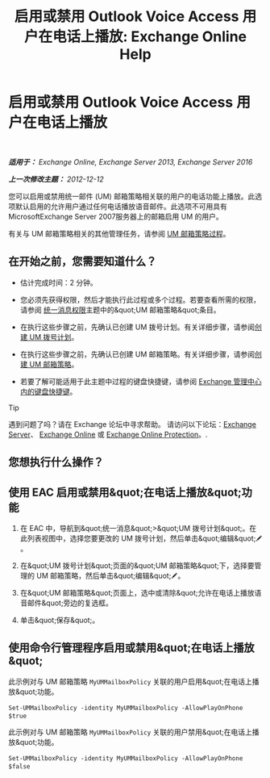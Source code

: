 ﻿---
title: '启用或禁用 Outlook Voice Access 用户在电话上播放: Exchange Online Help'
TOCTitle: 启用或禁用 Outlook Voice Access 用户在电话上播放
ms:assetid: d3281a97-6fc6-42a3-855f-1af1184a644a
ms:mtpsurl: https://technet.microsoft.com/zh-cn/library/Dd351161(v=EXCHG.150)
ms:contentKeyID: 52061470
ms.date: 05/23/2018
mtps_version: v=EXCHG.150
ms.translationtype: MT
---

# 启用或禁用 Outlook Voice Access 用户在电话上播放

 

_**适用于：** Exchange Online, Exchange Server 2013, Exchange Server 2016_

_**上一次修改主题：** 2012-12-12_

您可以启用或禁用统一邮件 (UM) 邮箱策略相关联的用户的电话功能上播放。此选项默认启用的允许用户通过任何电话播放语音邮件。此选项不可用具有MicrosoftExchange Server 2007服务器上的邮箱启用 UM 的用户。

有关与 UM 邮箱策略相关的其他管理任务，请参阅 [UM 邮箱策略过程](um-mailbox-policy-procedures-exchange-2013-help.md)。

## 在开始之前，您需要知道什么？

  - 估计完成时间：2 分钟。

  - 您必须先获得权限，然后才能执行此过程或多个过程。若要查看所需的权限，请参阅 [统一消息权限](unified-messaging-permissions-exchange-2013-help.md)主题中的\&quot;UM 邮箱策略\&quot;条目。

  - 在执行这些步骤之前，先确认已创建 UM 拨号计划。有关详细步骤，请参阅[创建 UM 拨号计划](create-a-um-dial-plan-exchange-2013-help.md)。

  - 在执行这些步骤之前，先确认已创建 UM 邮箱策略。有关详细步骤，请参阅[创建 UM 邮箱策略](create-a-um-mailbox-policy-exchange-2013-help.md)。

  - 若要了解可能适用于此主题中过程的键盘快捷键，请参阅 [Exchange 管理中心内的键盘快捷键](keyboard-shortcuts-in-the-exchange-admin-center-exchange-online-protection-help.md)。

> [!TIP]  
> 遇到问题了吗？请在 Exchange 论坛中寻求帮助。 请访问以下论坛：<a href="https://go.microsoft.com/fwlink/p/?linkid=60612">Exchange Server</a>、 <a href="https://go.microsoft.com/fwlink/p/?linkid=267542">Exchange Online</a> 或 <a href="https://go.microsoft.com/fwlink/p/?linkid=285351">Exchange Online Protection</a>。.


## 您想执行什么操作？

## 使用 EAC 启用或禁用\&quot;在电话上播放\&quot;功能

1.  在 EAC 中，导航到\&quot;统一消息\&quot;\>\&quot;UM 拨号计划\&quot;。在此列表视图中，选择您要更改的 UM 拨号计划，然后单击\&quot;编辑\&quot;![编辑图标](images/Bb124582.6f53ccb2-1f13-4c02-bea0-30690e6ea71d(EXCHG.150).gif "编辑图标")。

2.  在\&quot;UM 拨号计划\&quot;页面的\&quot;UM 邮箱策略\&quot;下，选择要管理的 UM 邮箱策略，然后单击\&quot;编辑\&quot;![编辑图标](images/Bb124582.6f53ccb2-1f13-4c02-bea0-30690e6ea71d(EXCHG.150).gif "编辑图标")。

3.  在\&quot;UM 邮箱策略\&quot;页面上，选中或清除\&quot;允许在电话上播放语音邮件\&quot;旁边的复选框。

4.  单击\&quot;保存\&quot;。

## 使用命令行管理程序启用或禁用\&quot;在电话上播放\&quot;

此示例对与 UM 邮箱策略 `MyUMMailboxPolicy` 关联的用户启用\&quot;在电话上播放\&quot;功能。

    Set-UMMailboxPolicy -identity MyUMMailboxPolicy -AllowPlayOnPhone $true

此示例对与 UM 邮箱策略 `MyUMMailboxPolicy` 关联的用户禁用\&quot;在电话上播放\&quot;功能。

    Set-UMMailboxPolicy -identity MyUMMailboxPolicy -AllowPlayOnPhone $false

